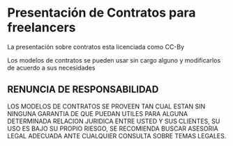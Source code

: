 # Presentación de Contratos para freelancers

La presentación sobre contratos esta licenciada como CC-By

Los modelos de contratos se pueden usar sin cargo alguno y modificarlos de acuerdo a sus necesidades

## RENUNCIA DE RESPONSABILIDAD

LOS MODELOS DE CONTRATOS SE PROVEEN TAN CUAL ESTAN SIN NINGUNA GARANTIA DE QUE PUEDAN UTILES PARA
ALGUNA DETERMINADA RELACION JURIDICA ENTRE USTED Y SUS CLIENTES, SU USO ES BAJO SU PROPIO RIESGO,
SE RECOMIENDA BUSCAR ASESORIA LEGAL ADECUADA ANTE CUALQUIER CONSULTA SOBRE TEMAS LEGALES.
